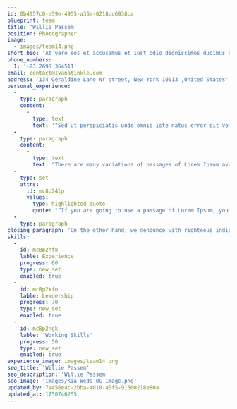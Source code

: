 ```yaml
---
id: 0b4957c0-e59e-4955-a36a-0218cc6938ca
blueprint: team
title: 'Willie Passem'
position: Photographer
image:
  - images/team14.png
short_bio: 'At vero eos et accusamus et iust odio dignissimos ducimus qui blanditiis praesentium voluptatum deleniti atque corrupti quos dolores et quas molestias excepturi.'
phone_numbers:
  1: '+23 2698 364511'
email: contact@Ivanatinkle.com
address: '134 Geraldine Lane NY street, New York 10013 ,United States'
personal_experience:
  -
    type: paragraph
    content:
      -
        type: text
        text: '"Sed ut perspiciatis unde omnis iste natus error sit voluptatem accusantium doloremque laudantium, totam rem aperiam, eaque ipsa quae ab illo inventore veritatis et quasi architecto beatae vitae dicta sunt explicabo. Nemo enim ipsam voluptatem quia voluptas sit aspernatur aut odit aut fugit, sed quia consequuntur magni dolores eos qui ratione voluptatem sequi nesciunt. Neque porro quisquam est, qui dolorem ipsum quia dolor sit amet, consectetur, adipisci velit, sed quia non numquam eius modi tempora incidunt ut labore et dolore magnam aliquam quaerat voluptatem. Ut enim ad minima veniam, quis nostrum exercitationem ullam corporis suscipit laboriosam, nisi ut aliquid ex ea commodi consequatur? Quis autem vel eum iure reprehenderit qui in ea voluptate velit esse quam nihil molestiae consequatur, vel illum qui dolorem eum fugiat quo voluptas nulla pariatur?"'
  -
    type: paragraph
    content:
      -
        type: text
        text: "There are many variations of passages of Lorem Ipsum available, but the majority have suffered alteration in some form, by injected humour, or randomised words which don't look even slightly believable. If you are going to use a passage of Lorem Ipsum, you need to be sure there isn't anything embarrassing hidden in the middle of text."
  -
    type: set
    attrs:
      id: mc8p24lp
      values:
        type: highlighted_quote
        quote: "“If you are going to use a passage of Lorem Ipsum, you need to be sure there isn't anything embarrassing hidden in the middle of text.”"
  -
    type: paragraph
closing_paragraph: 'On the other hand, we denounce with righteous indignation and dislike men who are so beguiled and demoralized by the charms of pleasure of the moment, so blinded by desire, that they cannot foresee the pain and trouble that are bound to ensue; and equal blame belongs to those who fail in their duty through weakness of will, which is the same as saying through shrinking from toil and pain.'
skills:
  -
    id: mc8p2hf8
    lable: Experience
    progress: 60
    type: new_set
    enabled: true
  -
    id: mc8p2kfo
    lable: Leadership
    progress: 70
    type: new_set
    enabled: true
  -
    id: mc8p2ngk
    lable: 'Working Skills'
    progress: 50
    type: new_set
    enabled: true
experience_image: images/team14.png
seo_title: 'Willie Passem'
seo_description: 'Willie Passem'
seo_image: 'images/Kia Weds OG Image.png'
updated_by: 7a456eac-2bba-4018-a5f5-91500218e80a
updated_at: 1750746255
---
```

